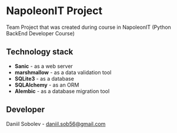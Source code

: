 # NapoleonIT Project

Team Project that was created during course in NapoleonIT (Python BackEnd Developer Course)

## Technology stack

- **Sanic** - as a web server
- **marshmallow** - as a data validation tool
- **SQLite3** - as a database
- **SQLAlchemy** - as an ORM
- **Alembic** - as a database migration tool

## Developer
Daniil Sobolev - daniil.sob56@gmail.com 
